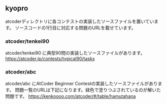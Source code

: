 ## kyopro
atcoderディレクトリに各コンテストの実装したソースファイルを置いています。
ソースコードの1行目に対応する問題のURLを載せています。
### atcoder/tenkei90
atcoder/tenkei90 に典型90問の実装したソースファイルがあります。
https://atcoder.jp/contests/typical90/tasks

### atcoder/abc
atcoder/abc にAtCoder Beginner Contestの実装したソースファイルがあります。
問題一覧のURLは下記になります。緑色で塗りつぶされているのが解いた問題です。
https://kenkoooo.com/atcoder/#/table/hamutahana
